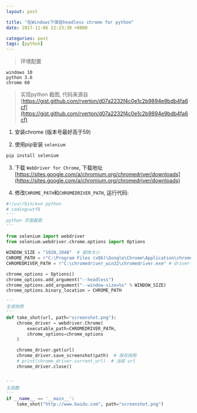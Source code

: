 ```yaml
---
layout: post

title: "在Windows下体验headless chrome for python"
date: 2017-11-06 22:23:30 +0800

categories: post
tags: [python]
---
```


>环境配置
```
windows 10
python 3.6
chrome 60
```

>实现python 截图,  代码来源自 [https://gist.github.com/rverton/d07a2232f4c0e1c2b9894e9bdb4fa6cf](https://gist.github.com/rverton/d07a2232f4c0e1c2b9894e9bdb4fa6cf)

1. 安装chrome (版本号最好高于59)

2. 使用pip安装 `selenium`
```bash
pip install selenium
```

3. 下载 `WebDriver for Chrome`, 下载地址 [https://sites.google.com/a/chromium.org/chromedriver/downloads](https://sites.google.com/a/chromium.org/chromedriver/downloads)

4. 修改`CHROME_PATH`和`CHROMEDRIVER_PATH`, 运行代码:

```python
#!/usr/bin/evn python
# coding=utf8
'''
python 页面截图
'''

from selenium import webdriver
from selenium.webdriver.chrome.options import Options

WINDOW_SIZE = "1920,1048"  # 窗体大小
CHROME_PATH = r"C:\Program Files (x86)\Google\Chrome\Application\chrome.exe"  # chrome 路径
CHROMEDRIVER_PATH = r"C:\chromedriver_win32\chromedriver.exe" # driver 路径  

chrome_options = Options()
chrome_options.add_argument("--headless")
chrome_options.add_argument("--window-size=%s" % WINDOW_SIZE)
chrome_options.binary_location = CHROME_PATH

'''
生成快照
'''
def take_shot(url, path="screenshot.png"):
    chrome_driver = webdriver.Chrome(
        executable_path=CHROMEDRIVER_PATH, 
        chrome_options=chrome_options
    )

    chrome_driver.get(url)
    chrome_driver.save_screenshot(path)  # 保存快照
    # print(chrome_driver.current_url)  # 当前 url
    chrome_driver.close()


'''
主函数
'''
if __name__ == '__main__':
    take_shot("http://www.baidu.com", path="screenshot.png")

```
